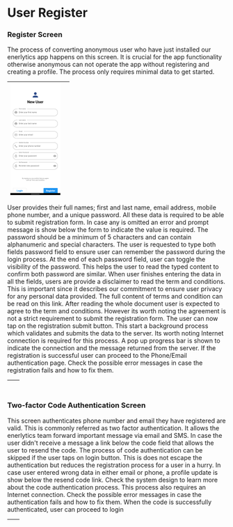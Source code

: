 # User Register

### Register Screen

The process of converting anonymous user who have just installed our enerlytics app happens on this screen. It is crucial 
for the app functionality otherwise anonymous can not operate the app without registering and creating a profile. The process only requires minimal data to get started. 

| <img src="./images/profile/Screenshot_1669863373.png" style="zoom:25%;" /> |      |
| ------------------------------------------------------------ | ---- |

User provides their full names; first and last name, email address, mobile phone number,
and a unique password. All these data is required to be able to submit registration form. In case any is omitted an error and
prompt message is show below the form to indicate the value is required. The password should be a minimum of 5 characters and can contain
alphanumeric and special characters. The user is requested to type both fields password field to ensure user can remember the password 
during the login process. At the end of each password field, user can toggle the visibility of the password. This helps the user to read
the typed content to confirm both password are similar. When user finishes entering the data in all the fields, users are provide a disclaimer
to read the term and conditions. This is important since it describes our commitment to ensure user privacy for any personal data provided.
The full content of terms and condition can be read on this link. After reading the whole document user is expected to agree to the term
and conditions. However its worth noting the agreement is not a strict requirement to submit the registration form. The user can now tap
on the registration submit button. This start a background process which validates and submits the data to the server. Its worth noting Internet connection is required 
for this process.  A pop up progress bar is shown to indicate the connection and the message returned from the server. If the registration is successful user can proceed 
to the Phone/Email authentication page. Check the possible error messages in case the registration fails and how to fix them.

| ![]() |      |
| ----- | ---- |



### Two-factor Code Authentication Screen

This screen authenticates phone number and email they have registered are valid. This is commonly referred as two factor authentication. 
It allows the enerlytics team forward important message via email and SMS. In case the user didn't receive a message a link below the code field that allows the user to
resend the code. The process of code authentication can be skipped if the user taps on login button. This is does not escape the authentication but reduces the registration process for a user in a hurry.
In case user entered wrong data in either email or phone, a profile update is 
show below the resend code link. Check the system design to learn more about the code authentication process. This process also requires an Internet connection.
Check the possible error messages in case the authentication fails and how to fix them. When the code is successfully authenticated, user can proceed to login

| ![]() |      |
| ----- | ---- |
